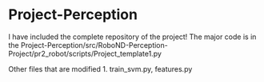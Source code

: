 # Project-Perception

I have included the complete repository of the project! The major code is in the Project-Perception/src/RoboND-Perception-Project/pr2_robot/scripts/Project_template1.py

Other files that are modified 1. train_svm.py, features.py 
